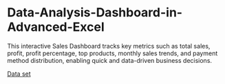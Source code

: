# Data-Analysis-Dashboard-in-Advanced-Excel
This interactive Sales Dashboard tracks key metrics such as total sales, profit, profit percentage, top products, monthly sales trends, and payment method distribution, enabling quick and data-driven business decisions.

<a href="https://github.com/SubaSubashini/Data-Analysis-Dashboard-in-Advanced-Excel/blob/main/FIRST%20PROJECT%20%20EXCEL%20DASHBOARD.xlsx">Data set</a>
